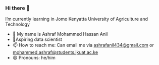 ### Hi there 👋
I’m currently learning in Jomo Kenyatta University of Agriculture and Technology
- 👯 My name is Ashraf Mohammed Hassan Anil
- 🚀Aspiring data scientist
- 📫 How to reach me: Can email me via ashrafanil434@gmail.com or mohammed.ashraf@students.jkuat.ac.ke
- 😄 Pronouns: he/him
<!--
**Habib-Ashraf-Hassan/Habib-Ashraf-Hassan** is a ✨ _special_ ✨ repository because its `README.md` (this file) appears on your GitHub profile.

Here are some ideas to get you started:

- 🔭 I’m currently working on ...
- 🌱 I’m currently learning in Jomo Kenyatta University of Agriculture and Technology
- 👯 I’m looking to collaborate on ...
- 🤔 I’m looking for help with ...
- 💬 Ask me about ...
- 📫 How to reach me: Can email me via ashrafanil434@gmail.com or contact me via Whatsaap
- 😄 Pronouns: he/him
- ⚡ Fun fact: ...
-->

